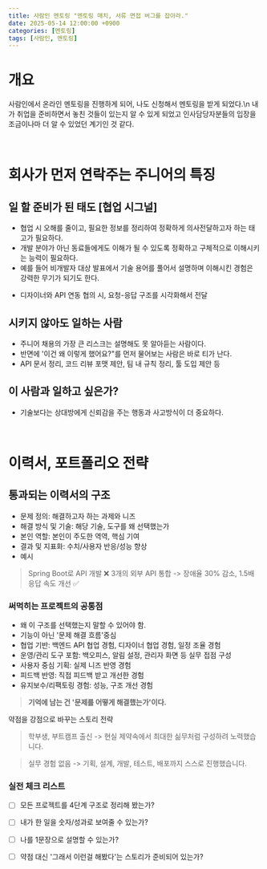 ```yaml
---
title: 사람인 멘토링 "멘토링 매치, 서류 면접 버그를 잡아라."
date: 2025-05-14 12:00:00 +0900
categories: [멘토링]
tags: [사람인, 멘토링]
---
```


# 개요

사람인에서 온라인 멘토링을 진행하게 되어, 나도 신청해서 멘토링을 받게 되었다.\n 내가 취업을 준비하면서 놓친 것들이 있는지 알 수 있게 되었고 인사담당자분들의 입장을 조금이나마 더 알 수 있었던 계기인 것 같다.


<br>


# 회사가 먼저 연락주는 주니어의 특징

## 일 할 준비가 된 태도 [협업 시그널]
- 협업 시 오해를 줄이고, 필요한 정보를 정리하여 정확하게 의사전달하고자 하는 태고가 필요하다.
- 개발 분야가 아닌 동료들에게도 이해가 될 수 있도록 정확하고 구체적으로 이해시키는 능력이 필요하다.
- 예를 들어 비개발자 대상 발표에서 기술 용어를 풀어서 설명하며 이해시킨 경험은 강력한 무기가 되기도 한다.
* 디자이너와 API 연동 협의 시, 요청-응답 구조를 시각화해서 전달

## 시키지 않아도 일하는 사람
- 주니어 채용의 가장 큰 리스크는 설명해도 못 알아듣는 사람이다.
- 반면에 '이건 왜 이렇게 했어요?"를 먼저 물어보는 사람은 바로 티가 난다.
- API 문서 정리, 코드 리뷰 포맷 제안, 팀 내 규칙 정리, 툴 도입 제안 등

## 이 사람과 일하고 싶은가?
- 기술보다는 상대방에게 신뢰감을 주는 행동과 사고방식이 더 중요하다.


<br>


# 이력서, 포트폴리오 전략

## 통과되는 이력서의 구조
- 문제 정의: 해결하고자 하는 과제와 니즈
- 해결 방식 및 기술: 해당 기술, 도구를 왜 선택했는가
- 본인 역할: 본인이 주도한 역역, 핵심 기여
- 결과 및 지표화: 수치/사용자 반응/성능 향상
- 예시
> Spring Boot로 API 개발 ❌
> 3개의 외부 API 통합 -> 장애율 30% 감소, 1.5배 응답 속도 개선 ✅


### 써먹히는 프로젝트의 공통점
- 왜 이 구조를 선택했는지 말할 수 있어야 함.
- 기능이 아닌 '문제 해결 흐름'중심
- 협업 기반: 백엔드 API 협업 경험, 디자이너 협업 경험, 일정 조율 경험
- 운영/관리 도구 포함: 백오피스, 알림 설정, 관리자 화면 등 실무 접점 구성
- 사용자 중심 기획: 실제 니즈 반영 경험
- 피드백 반영: 직접 피드백 받고 개선한 경험
- 유지보수/리팩토링 경험: 성능, 구조 개선 경험

> **기억에 남는 건 '문제를 어떻게 해결했는가'이다.**  


약점을 강점으로 바꾸는 스토리 전략
> 학부생, 부트캠프 출신 -> 현실 제약속에서 최대한 싦무처럼 구성하려 노력했습니다.

> 실무 경험 없음 -> 기획, 설계, 개발, 테스트, 배포까지 스스로 진행했습니다.

### 실전 체크 리스트
- [ ] 모든 프로젝트를 4단계 구조로 정리해 봤는가?  
- [ ] 내가 한 일을 숫자/성과로 보여줄 수 있는가?  
- [ ] 나를 1문장으로 설명할 수 있는가?  
- [ ] 약점 대신 '그래서 이런걸 해봤다'는 스토리가 준비되어 있는가?  
























